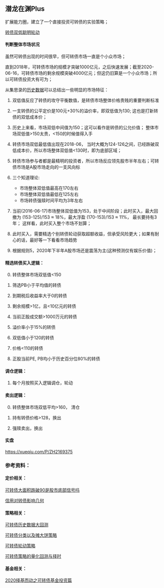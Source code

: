 ## 潜龙在渊Plus

扩展能力圈，建立了一个直接投资可转债的实验策略；

[转债双低聪明轮动](https://xueqiu.com/P/ZH2169375)

#### 判断整体市场状况

虽然可转债出现的时间很早，但可转债市场一直是个小众市场；

直到2018年，可转债市场的规模才突破1000亿元，之后快速发展；截至2020-06-16，可转债市场的剩余规模突破4000亿元；但这仍旧算是一个小众市场；所以可转债投资大有可为；

从集思录的[历史数据](https://www.jisilu.cn/data/cbnew/cb_index/)可以总结出一些明显的市场特征：

1. 双低值反应了转债的攻守平衡数值，是转债市场整体价格贵贱的重要判断标准

2. 一支转债的公平定价是100元+30%的溢价率，即双低值为130; 这也是打新转债的双低成本价；

3. 历史上来看，市场双低中间值为150；这可以看作是转债的公允价值； 整体市场双低值>150太贵，<150的时候值得入手

4. 转债市场双低最低值出现在2018-06， 当时大概为124-126之间，已经跌破双低成本价，所以市场整体双低值<130时，即为底部区域；

5. 转债市场参与者都是最精明的投资者，所以市场反应领先股市半年左右；可转债市场是A股市场走向的一支风向标

6. 三个知道理论:

    - 市场整体双低值最高在170左右
    - 市场整体双低值最低在125左右
    - 市场转债强赎时间平均为3年左右

7. 当前(2016-06-17)市场整体双低值为153，处于中间阶段；此时买入，最大回撤为 (153-125)/153 ≈ 18%，最大浮盈 (170-153)/153 ≈ 11%， 最长要持有3年； 这样看，此时买入整个市场不划算；

8. 此时买入，需要精选个别转债轮动获取超额收益，但承受风险更大；如果有耐心的话，最好等一下看看市场趋势

9. 根据规则5，2020年下半年A股市场还是震荡为主(这种预测仅有娱乐价值)；

#### 精选转债买入逻辑：

0. 转债整体市场双低值<150

1. 筛选PB小于平均值的转债

2. 到期税后收益率大于0的转债

3. 剩余规模>1亿，且<10亿元的转债

4. 当前正股成交额>1000万元的转债

5. 溢价率小于15%的转债

6. 双低值小于120的转债

7. 价格<110的转债

8. 正股当前PE, PB均小于历史百分位80%的转债


#### 调仓逻辑：

1. 每个月按照买入逻辑调仓，轮动


#### 卖出逻辑：

0. 转债整体市场双低平均>160， 清仓

1. 持有转债价格>128，换出

2. 强赎卖出，换出

#### 实盘

https://xueqiu.com/P/ZH2169375

### 参考资料：

#### 定价相关：

[可转债大面积跌破90是股市底部信号吗](https://xueqiu.com/2680567071/141901038)

[信用对转债影响几何](http://bond.jrj.com.cn/2019/09/05080528092151.shtml)

#### 策略相关：

[可转债历史数据大回测](https://mp.weixin.qq.com/s?__biz=MzI0MzU1OTA4Mw==&mid=2247486292&idx=1&sn=d693644096b12be3bcc0f75794bace45&scene=21#wechat_redirect)

[可转债分类以及摊大饼策略](https://www.jisilu.cn/question/351279)

[可转债轮动策略](https://www.jisilu.cn/question/273614)

[可转债策略的量化回测与择时](https://www.jisilu.cn/question/336811)

#### 基金相关：

[2020择基而动之可转债基金投资篇](https://xueqiu.com/4484400907/142905985)


